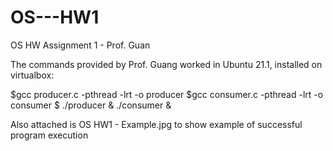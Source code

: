 # OS---HW1
OS HW Assignment 1 - Prof. Guan

The commands provided by Prof. Guang worked in Ubuntu 21.1,
installed on virtualbox:

$gcc producer.c -pthread -lrt -o producer
$gcc consumer.c -pthread -lrt -o consumer
$ ./producer & ./consumer &

Also attached is OS HW1 - Example.jpg to show example of successful 
program execution

